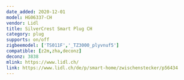 ```yaml
---
date_added: 2020-12-01
model: HG06337-CH
vendor: Lidl
title: SilverCrest Smart Plug CH
category: plug
supports: on/off
zigbeemodel: ['TS011F','_TZ3000_plyvnuf5']
compatible: [z2m,zha,deconz]
deconz: 3838
mlink: https://www.lidl.ch/
link: https://www.lidl.ch/de/p/smart-home/zwischenstecker/p56434
---
```

